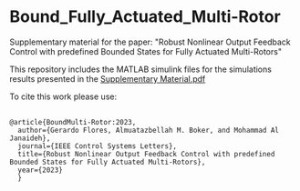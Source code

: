 # Bound_Fully_Actuated_Multi-Rotor
Supplementary material for the paper: "Robust Nonlinear Output Feedback Control with predefined Bounded States for Fully Actuated Multi-Rotors"

This repository includes the MATLAB simulink files for the simulations results presented in the 
<a href="https://github.com/gfloresc/Bound_Fully_Actuated_Multi-Rotor/blob/0739bed6cbea2ef0b0eeb9d2b9a6eed35eea61d0/FullyActuatedMultiRotor_cotrol_2023.pdf">Supplementary Material.pdf</a>

To cite this work please use:

<pre>
  <code>
@article{BoundMulti-Rotor:2023,
  author={Gerardo Flores, Almuatazbellah M. Boker, and Mohammad Al Janaideh},
  journal={IEEE Control Systems Letters},
  title={Robust Nonlinear Output Feedback Control with predefined Bounded States for Fully Actuated Multi-Rotors}, 
  year={2023}
  }
  </code>
</pre>

